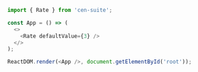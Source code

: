 <!--start-code-->

```js
import { Rate } from 'cen-suite';

const App = () => (
  <>
    <Rate defaultValue={3} />
  </>
);

ReactDOM.render(<App />, document.getElementById('root'));
```

<!--end-code-->
